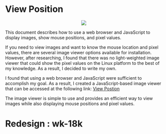 # View Position

<p align="center"><img align="center" src="https://cdn.discordapp.com/attachments/581018943041306641/1214637611415506954/image.png?ex=65f9d66d&is=65e7616d&hm=c7a8fc3d4867205cdef1218bea7cbda88010d63c5cc207cca1bc289d0c5a7aee&"></p>

This document describes how to use a web browser and JavaScript to display images, show mouse positions, and pixel values.

If you need to view images and want to know the mouse location and pixel values, there are several image viewer options available for installation. However, after researching, I found that there was no light-weighted image viewer that could show the pixel values on the Linux platform to the best of my knowledge. As a result, I decided to write my own.

I found that using a web browser and JavaScript were sufficient to accomplish my goal. As a result, I created a JavaScript-based image viewer that can be accessed at the following link: [View Postion](https://github.com/watchakorn-18k/viewpos)

The image viewer is simple to use and provides an efficient way to view images while also displaying mouse positions and pixel values.

# Redesign : wk-18k
